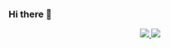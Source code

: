 ### Hi there 👋

<p align="center">
    <a href="https://www.linkedin.com/in/andremartds/" __target="blank">
        <img src="https://img.shields.io/badge/Linkedin-Andr%C3%A9%20Martins-blue"/>
    </a>
     <a href="https://andremart.com" __target="blank">
        <img src="https://img.shields.io/badge/Site-Andr%C3%A9%20Martins-green"/>
    </a>
</p>
